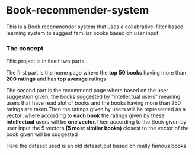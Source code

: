 # Book-recommender-system


This is a Book recommendor system that uses a collabrative-filter based learning system to suggest familiar books based on user input 

### The concept

This project is in itself two parts.

The first part is the home page where the **top 50 books** having more than **200 ratings** and has **top average** ratings

The second part is the recommend page where based on the user suggestion given, the books suggested by "intellectual users" meaning users that have read alot of books and the books having more than 250 ratings are taken.Then the ratings given by users will be represented as a vector ,where according to **each book** the ratings given by these **intellectual** users will be **one vector**.Then according to the Book given by user input the  5 vectors **(5 most similar books)** closest to the vector of the book given will be suggested 

Here the dataset used is an old dataset,but based on really famous books
